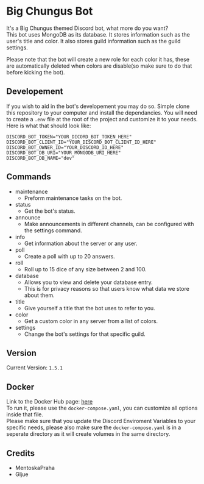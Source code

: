 # Big Chungus Bot

It's a Big Chungus themed Discord bot, what more do you want?  
This bot uses MongoDB as its database. It stores information such as the user's title and color. It also stores guild information such as the guild settings.

Please note that the bot will create a new role for each color it has, these are automatically deleted when colors are disable(so make sure to do that before kicking the bot).

## Developement

If you wish to aid in the bot's developement you may do so. Simple clone this repository to your computer and install the dependancies. You will need to create a `.env` file at the root of the project and customize it to your needs. Here is what that should look like:

```.env
DISCORD_BOT_TOKEN="YOUR_DICORD_BOT_TOKEN_HERE"
DISCORD_BOT_CLIENT_ID="YOUR_DISCORD_BOT_CLIENT_ID_HERE"
DISCORD_BOT_OWNER_ID="YOUR_DISCORD_ID_HERE"
DISCORD_BOT_DB_URI="YOUR_MONGODB_URI_HERE"
DISCORD_BOT_DB_NAME="dev"
```

## Commands

-   maintenance
    -   Preform maintenance tasks on the bot.
-   status
    -   Get the bot's status.
-   announce
    -   Make announcements in different channels, can be configured with the settings command.
-   info
    -   Get information about the server or any user.
-   poll
    -   Create a poll with up to 20 answers.
-   roll
    -   Roll up to 15 dice of any size between 2 and 100.
-   database
    -   Allows you to view and delete your database entry.
    -   This is for privacy reasons so that users know what data we store about them.
-   title
    -   Give yourself a title that the bot uses to refer to you.
-   color
    -   Get a custom color in any server from a list of colors.
-   settings
    -   Change the bot's settings for that specific guild.

## Version

Current Version: `1.5.1`

## Docker

Link to the Docker Hub page: [here](https://hub.docker.com/repository/docker/mentoskapraha/big-chungus-bot)  
To run it, please use the `docker-compose.yaml`, you can customize all options inside that file.  
Please make sure that you update the Discord Enviroment Variables to your specific needs, please also make sure the `docker-compose.yaml` is in a seperate directory as it will create volumes in the same directory.

## Credits

-   MentoskaPraha
-   Gljue
